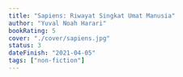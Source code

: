 ```yaml
---
title: "Sapiens: Riwayat Singkat Umat Manusia"
author: "Yuval Noah Harari"
bookRating: 5
cover: "./cover/sapiens.jpg"
status: 3
dateFinish: "2021-04-05"
tags: ["non-fiction"]
---
```

